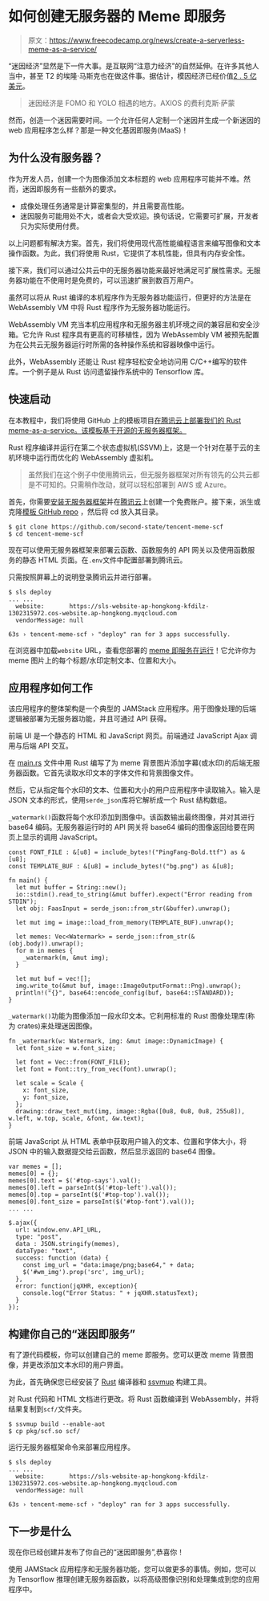 # 如何创建无服务器的 Meme 即服务

> 原文：<https://www.freecodecamp.org/news/create-a-serverless-meme-as-a-service/>

“迷因经济”显然是下一件大事。是互联网“注意力经济”的自然延伸。在许多其他人当中，甚至 T2 的埃隆·马斯克也在做这件事。据估计，模因经济已经价值[2 . 5 亿美元](https://news.bitcoin.com/blockchain-backed-nft-market-value-grew-299-in-2020/)。

> 迷因经济是 FOMO 和 YOLO 相遇的地方。AXIOS 的费利克斯·萨蒙

然而，创造一个迷因需要时间。一个允许任何人定制一个迷因并生成一个新迷因的 web 应用程序怎么样？那是一种文化基因即服务(MaaS)！

## 为什么没有服务器？

作为开发人员，创建一个为图像添加文本标题的 web 应用程序可能并不难。然而，迷因即服务有一些额外的要求。

*   成像处理任务通常是计算密集型的，并且需要高性能。
*   迷因服务可能用处不大，或者会大受欢迎。换句话说，它需要可扩展，开发者只为实际使用付费。

以上问题都有解决方案。首先，我们将使用现代高性能编程语言来编写图像和文本操作函数。为此，我们将使用 Rust，它提供了本机性能，但具有内存安全性。

接下来，我们可以通过公共云中的无服务器功能来最好地满足可扩展性需求。无服务器功能在不使用时是免费的，可以迅速扩展到数百万用户。

虽然可以将从 Rust 编译的本机程序作为无服务器功能运行，但更好的方法是在 WebAssembly VM 中将 Rust 程序作为无服务器功能运行。

WebAssembly VM 充当本机应用程序和无服务器主机环境之间的兼容层和安全沙箱。它允许 Rust 程序具有更高的可移植性，因为 WebAssembly VM 被预先配置为在公共云无服务器运行时所需的各种操作系统和容器映像中运行。

此外，WebAssembly 还能让 Rust 程序轻松安全地访问用 C/C++编写的软件库。一个例子是从 Rust 访问遗留操作系统中的 Tensorflow 库。

## 快速启动

在本教程中，我们将使用 GitHub 上的模板项目[在腾讯云上部署我们的 Rust meme-as-a-service。该模板基于开源的无服务器框架。](https://github.com/second-state/tencent-meme-scf)

Rust 程序编译并运行在第二个状态虚拟机(SSVM)上，这是一个针对在基于云的主机环境中运行而优化的 WebAssembly 虚拟机。

> 虽然我们在这个例子中使用腾讯云，但无服务器框架对所有领先的公共云都是不可知的。只需稍作改动，就可以轻松部署到 AWS 或 Azure。

首先，你需要[安装无服务器框架](https://www.serverless.com/framework/docs/getting-started/)并在[腾讯云](https://cloud.tencent.com/)上创建一个免费账户。接下来，派生或克隆[模板 GitHub repo](https://github.com/second-state/tencent-meme-scf) ，然后将 cd 放入其目录。

```
$ git clone https://github.com/second-state/tencent-meme-scf
$ cd tencent-meme-scf
```

现在可以使用无服务器框架来部署云函数、函数服务的 API 网关以及使用函数服务的静态 HTML 页面。在`.env`文件中配置部署到腾讯云。

只需按照屏幕上的说明登录腾讯云并进行部署。

```
$ sls deploy
... ...
  website:       https://sls-website-ap-hongkong-kfdilz-1302315972.cos-website.ap-hongkong.myqcloud.com
  vendorMessage: null

63s › tencent-meme-scf › "deploy" ran for 3 apps successfully.
```

在浏览器中加载`website` URL，查看您部署的 [meme 即服务在运行](https://sls-website-ap-hongkong-hmtn9c-1302315972.cos-website.ap-hongkong.myqcloud.com/)！它允许你为 meme 图片上的每个标题/水印定制文本、位置和大小。

## 应用程序如何工作

该应用程序的整体架构是一个典型的 JAMStack 应用程序。用于图像处理的后端逻辑被部署为无服务器功能，并且可通过 API 获得。

前端 UI 是一个静态的 HTML 和 JavaScript 网页。前端通过 JavaScript Ajax 调用与后端 API 交互。

在 [main.rs](https://github.com/second-state/tencent-meme-scf/blob/main/src/main.rs) 文件中用 Rust 编写了为 meme 背景图片添加字幕(或水印)的后端无服务器函数。它首先读取水印文本的字体文件和背景图像文件。

然后，它从指定每个水印的文本、位置和大小的用户应用程序中读取输入。输入是 JSON 文本的形式，使用`serde_json`库将它解析成一个 Rust 结构数组。

`_watermark()`函数将每个水印添加到图像中。该函数输出最终图像，并对其进行 base64 编码。无服务器运行时的 API 网关将 base64 编码的图像返回给要在网页上显示的调用 JavaScript。

```
const FONT_FILE : &[u8] = include_bytes!("PingFang-Bold.ttf") as &[u8];
const TEMPLATE_BUF : &[u8] = include_bytes!("bg.png") as &[u8];

fn main() {
  let mut buffer = String::new();
  io::stdin().read_to_string(&mut buffer).expect("Error reading from STDIN");
  let obj: FaasInput = serde_json::from_str(&buffer).unwrap();

  let mut img = image::load_from_memory(TEMPLATE_BUF).unwrap();

  let memes: Vec<Watermark> = serde_json::from_str(&(obj.body)).unwrap();
  for m in memes {
    _watermark(m, &mut img);
  }

  let mut buf = vec![];
  img.write_to(&mut buf, image::ImageOutputFormat::Png).unwrap();
  println!("{}", base64::encode_config(buf, base64::STANDARD));
}
```

`_watermark()`功能为图像添加一段水印文本。它利用标准的 Rust 图像处理库(称为 crates)来处理迷因图像。

```
fn _watermark(w: Watermark, img: &mut image::DynamicImage) {
  let font_size = w.font_size;

  let font = Vec::from(FONT_FILE);
  let font = Font::try_from_vec(font).unwrap();

  let scale = Scale {
    x: font_size,
    y: font_size,
  };
  drawing::draw_text_mut(img, image::Rgba([0u8, 0u8, 0u8, 255u8]), w.left, w.top, scale, &font, &w.text);
}
```

前端 JavaScript 从 HTML 表单中获取用户输入的文本、位置和字体大小，将 JSON 中的输入数据提交给云函数，然后显示返回的 base64 图像。

```
var memes = [];
memes[0] = {};
memes[0].text = $('#top-says').val();
memes[0].left = parseInt($('#top-left').val());
memes[0].top = parseInt($('#top-top').val());
memes[0].font_size = parseInt($('#top-font').val());
... ...

$.ajax({
  url: window.env.API_URL,
  type: "post",
  data : JSON.stringify(memes),
  dataType: "text",
  success: function (data) {
    const img_url = "data:image/png;base64," + data;
    $('#wm_img').prop('src', img_url);
  },
  error: function(jqXHR, exception){
    console.log("Error Status: " + jqXHR.statusText);
  }
});
```

## 构建你自己的“迷因即服务”

有了源代码模板，你可以创建自己的 meme 即服务。您可以更改 meme 背景图像，并更改添加文本水印的用户界面。

为此，首先确保您已经安装了 [Rust](https://www.rust-lang.org/tools/install) 编译器和 [ssvmup](https://www.secondstate.io/articles/ssvmup/) 构建工具。

对 Rust 代码和 HTML 文档进行更改。将 Rust 函数编译到 WebAssembly，并将结果复制到`scf/`文件夹。

```
$ ssvmup build --enable-aot
$ cp pkg/scf.so scf/
```

运行无服务器框架命令来部署应用程序。

```
$ sls deploy
... ...
  website:       https://sls-website-ap-hongkong-kfdilz-1302315972.cos-website.ap-hongkong.myqcloud.com
  vendorMessage: null

63s › tencent-meme-scf › "deploy" ran for 3 apps successfully.
```

## 下一步是什么

现在你已经创建并发布了你自己的“迷因即服务”,恭喜你！

使用 JAMStack 应用程序和无服务器功能，您可以做更多的事情。例如，您可以为 Tensorflow 推理创建无服务器函数，以将高级图像识别和处理集成到您的应用程序中。